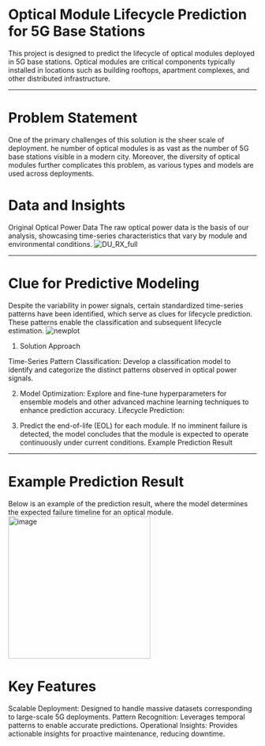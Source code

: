 # Optical Module Lifecycle Prediction for 5G Base Stations

This project is designed to predict the lifecycle of optical modules deployed in 5G base stations. 
Optical modules are critical components typically installed in locations such as building rooftops, apartment complexes, and other distributed infrastructure.

-------------------------------------------------------------------------------------------------------------------------

#  Problem Statement

One of the primary challenges of this solution is the sheer scale of deployment. 
he number of optical modules is as vast as the number of 5G base stations visible in a modern city. 
Moreover, the diversity of optical modules further complicates this problem, as various types and models are used across deployments.

# Data and Insights

Original Optical Power Data
The raw optical power data is the basis of our analysis, showcasing time-series characteristics that vary by module and environmental conditions.
![DU_RX_full](https://github.com/user-attachments/assets/e49897fb-2345-4477-94df-b71dc25eca38)

-------------------------------------------------------------------------------------------------------------------------

# Clue for Predictive Modeling

Despite the variability in power signals, certain standardized time-series patterns have been identified, 
which serve as clues for lifecycle prediction. 
These patterns enable the classification and subsequent lifecycle estimation.
![newplot](https://github.com/user-attachments/assets/9b85e282-3eb0-4264-b2db-c14219cf1e50)

1. Solution Approach

Time-Series Pattern Classification:
Develop a classification model to identify and categorize the distinct patterns observed in optical power signals.

2. Model Optimization:
Explore and fine-tune hyperparameters for ensemble models and other advanced machine learning techniques to enhance prediction accuracy.
Lifecycle Prediction:

3. Predict the end-of-life (EOL) for each module. 
If no imminent failure is detected, the model concludes that the module is expected to operate continuously under current conditions.
Example Prediction Result

-------------------------------------------------------------------------------------------------------------------------

# Example Prediction Result

Below is an example of the prediction result, where the model determines the expected failure timeline for an optical module.
<img width="288" alt="image" src="https://github.com/user-attachments/assets/d7e4afba-de4c-4b62-a4da-85b9b56eb773">


# Key Features
Scalable Deployment: Designed to handle massive datasets corresponding to large-scale 5G deployments.
Pattern Recognition: Leverages temporal patterns to enable accurate predictions.
Operational Insights: Provides actionable insights for proactive maintenance, reducing downtime.
